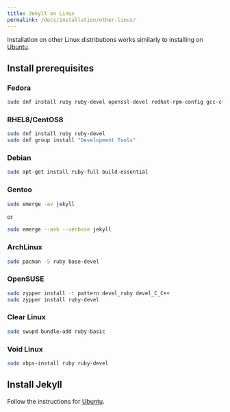```yaml
---
title: Jekyll on Linux
permalink: /docs/installation/other-linux/
---
```


Installation on other Linux distributions works similarly to installing on [Ubuntu](../ubuntu/).

## Install prerequisites

### Fedora

```sh
sudo dnf install ruby ruby-devel openssl-devel redhat-rpm-config gcc-c++ @development-tools
```
### RHEL8/CentOS8

```sh
sudo dnf install ruby ruby-devel
sudo dnf group install "Development Tools"
```

### Debian

```sh
sudo apt-get install ruby-full build-essential
```

### Gentoo

```sh
sudo emerge -av jekyll
```

or

```sh
sudo emerge --ask --verbose jekyll
```

### ArchLinux

```sh
sudo pacman -S ruby base-devel
```

### OpenSUSE

```sh
sudo zypper install -t pattern devel_ruby devel_C_C++
sudo zypper install ruby-devel
```

### Clear Linux

```sh
sudo swupd bundle-add ruby-basic
```

### Void Linux

```sh
sudo xbps-install ruby ruby-devel
```

## Install Jekyll

Follow the instructions for [Ubuntu](../ubuntu/).
